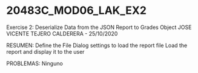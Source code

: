 # 20483C_MOD06_LAK_EX2
Exercise 2: Deserialize Data from the JSON Report to Grades Object
JOSE VICENTE TEJERO CALDERERA - 25/10/2020

RESUMEN:
Define the File Dialog settings to load the report file
Load the report and display it to the user


PROBLEMAS: 
Ninguno
